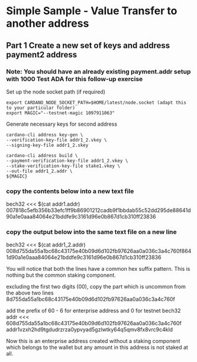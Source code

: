 # Simple Sample - Value Transfer to another address

## Part 1 Create a new set of keys and address payment2 address

### Note: You should have an already existing payment.addr setup with 1000 Test ADA for this follow-up exercise
Set up the node socket path (if required)

    export CARDANO_NODE_SOCKET_PATH=$HOME/latest/node.socket (adapt this to your particular folder)
    export MAGIC="--testnet-magic 1097911063"

Generate necessary keys for second address 

    cardano-cli address key-gen \
    --verification-key-file addr1_2.vkey \
    --signing-key-file addr1_2.skey

    cardano-cli address build \
    --payment-verification-key-file addr1_2.vkey \
    --stake-verification-key-file stake1.vkey \
    --out-file addr1_2.addr \
    ${MAGIC}
    
### copy the contents below into a new text file
   bech32 <<< $(cat addr1.addr)
   007818c5efb356b33efc1ff9b86901212cadb9f1bbdab55c52dd295de88641d90a1e0aaa84064e21bddfe9c3161d96e0b867d1cb310ff23836
### copy the output below into the same text file on a new line
   bech32 <<< $(cat addr1_2.addr)
 008d755da55a1bc68c43175e40b09d6d102fb97626aa0a036c3a4c760f8641d90a1e0aaa84064e21bddfe9c3161d96e0b867d1cb310ff23836  

You will notice that both the lines have a common hex suffix pattern. This is nothing but the common staking component.

excluding the first two digits (00), copy the part which is uncommon from the above two lines
8d755da55a1bc68c43175e40b09d6d102fb97626aa0a036c3a4c760f


add the prefix of 60 - 6 for enterprise address and 0 for testnet
bech32 addr <<< 608d755da55a1bc68c43175e40b09d6d102fb97626aa0a036c3a4c760f
addr1vzxh2hd9tgdudrzrza0ypvyad5gzlwtky64q5qmv8fx8vrc9c4kld

Now this is an enterprise address created without a staking component which belongs to the wallet but any amount in this address is not staked at all.

